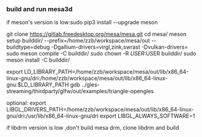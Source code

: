 ### build and run mesa3d


if meson's version is low:sudo pip3 install --upgrade meson


git clone https://gitlab.freedesktop.org/mesa/mesa.git
cd mesa/
meson setup builddir/ --prefix=/home/zzb/workspace/mesa/out --buildtype=debug -Dgallium-drivers=virgl,zink,swrast -Dvulkan-drivers=
sudo meson compile -C builddir/
sudo chown -R $USER:$USER builddir/
sudo meson install -C builddir/



export LD_LIBRARY_PATH=/home/zzb/workspace/mesa/out/lib/x86_64-linux-gnu/dri:/home/zzb/workspace/mesa/out/lib/x86_64-linux-gnu:$LD_LIBRARY_PATH
gdb ../gles-streaming/thirdparty/glfw/out/examples/triangle-opengles





optional:
export LIBGL_DRIVERS_PATH=/home/zzb/workspace/mesa/out/lib/x86_64-linux-gnu/dri:/usr/lib/x86_64-linux-gnu/dri
export LIBGL_ALWAYS_SOFTWARE=1

if libdrm version is low ,don't build mesa drm, clone libdrm and build
